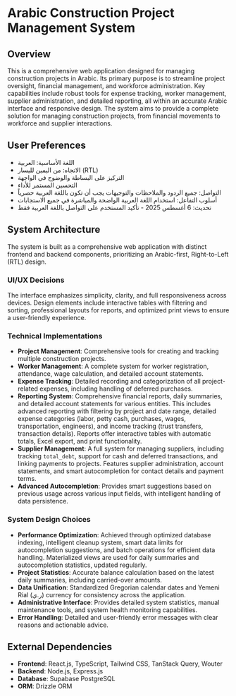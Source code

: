 # Arabic Construction Project Management System

## Overview
This is a comprehensive web application designed for managing construction projects in Arabic. Its primary purpose is to streamline project oversight, financial management, and workforce administration. Key capabilities include robust tools for expense tracking, worker management, supplier administration, and detailed reporting, all within an accurate Arabic interface and responsive design. The system aims to provide a complete solution for managing construction projects, from financial movements to workforce and supplier interactions.

## User Preferences
- اللغة الأساسية: العربية
- الاتجاه: من اليمين لليسار (RTL)
- التركيز على البساطة والوضوح في الواجهة
- التحسين المستمر للأداء
- التواصل: جميع الردود والملاحظات والتوجيهات يجب أن تكون باللغة العربية حصرياً
- أسلوب التفاعل: استخدام اللغة العربية الواضحة والمباشرة في جميع الاستجابات
- تحديث: 6 أغسطس 2025 - تأكيد المستخدم على التواصل باللغة العربية فقط

## System Architecture
The system is built as a comprehensive web application with distinct frontend and backend components, prioritizing an Arabic-first, Right-to-Left (RTL) design.

### UI/UX Decisions
The interface emphasizes simplicity, clarity, and full responsiveness across devices. Design elements include interactive tables with filtering and sorting, professional layouts for reports, and optimized print views to ensure a user-friendly experience.

### Technical Implementations
- **Project Management**: Comprehensive tools for creating and tracking multiple construction projects.
- **Worker Management**: A complete system for worker registration, attendance, wage calculation, and detailed account statements.
- **Expense Tracking**: Detailed recording and categorization of all project-related expenses, including handling of deferred purchases.
- **Reporting System**: Comprehensive financial reports, daily summaries, and detailed account statements for various entities. This includes advanced reporting with filtering by project and date range, detailed expense categories (labor, petty cash, purchases, wages, transportation, engineers), and income tracking (trust transfers, transaction details). Reports offer interactive tables with automatic totals, Excel export, and print functionality.
- **Supplier Management**: A full system for managing suppliers, including tracking `total_debt`, support for cash and deferred transactions, and linking payments to projects. Features supplier administration, account statements, and smart autocompletion for contact details and payment terms.
- **Advanced Autocompletion**: Provides smart suggestions based on previous usage across various input fields, with intelligent handling of data persistence.

### System Design Choices
- **Performance Optimization**: Achieved through optimized database indexing, intelligent cleanup system, smart data limits for autocompletion suggestions, and batch operations for efficient data handling. Materialized views are used for daily summaries and autocompletion statistics, updated regularly.
- **Project Statistics**: Accurate balance calculation based on the latest daily summaries, including carried-over amounts.
- **Data Unification**: Standardized Gregorian calendar dates and Yemeni Rial (ر.ي) currency for consistency across the application.
- **Administrative Interface**: Provides detailed system statistics, manual maintenance tools, and system health monitoring capabilities.
- **Error Handling**: Detailed and user-friendly error messages with clear reasons and actionable advice.

## External Dependencies
- **Frontend**: React.js, TypeScript, Tailwind CSS, TanStack Query, Wouter
- **Backend**: Node.js, Express.js
- **Database**: Supabase PostgreSQL
- **ORM**: Drizzle ORM